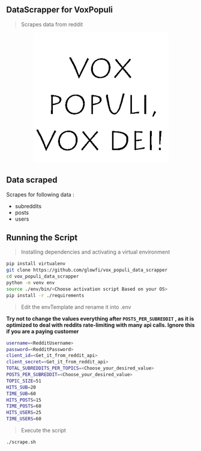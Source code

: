 ## DataScrapper for VoxPopuli

> Scrapes data from reddit

<p align="center">
    <img src="./logo.webp" />
</p>

## Data scraped

Scrapes for following data :

-   subreddits
-   posts
-   users

## Running the Script

> Installing dependencies and activating a virtual environment

```sh
pip install virtualenv
git clone https://github.com/glowfi/vox_populi_data_scrapper
cd vox_populi_data_scrapper
python -m venv env
source ./env/bin/<Choose activation script Based on your OS>
pip install -r ./requirements
```

> Edit the envTemplate and rename it into .env

**Try not to change the values everything after `POSTS_PER_SUBREDDIT` , as it is
optimized to deal with reddits rate-limiting with many api calls.
Ignore this if you are a paying customer**

```sh
username=<RedditUsername>
password=<RedditPassword>
client_id=<Get_it_from_reddit_api>
client_secret=<Get_it_from_reddit_api>
TOTAL_SUBREDDITS_PER_TOPICS=<Choose_your_desired_value>
POSTS_PER_SUBREDDIT=<Choose_your_desired_value>
TOPIC_SIZE=51
HITS_SUB=20
TIME_SUB=60
HITS_POSTS=15
TIME_POSTS=60
HITS_USERS=25
TIME_USERS=60
```

> Execute the script

```sh
./scrape.sh
```
